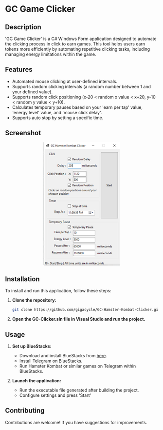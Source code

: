 # GC Game Clicker

## Description
'GC Game Clicker' is a C# Windows Form application designed to automate the clicking process in click to earn games. This tool helps users earn tokens more efficiently by automating repetitive clicking tasks, including managing energy limitations within the game.

## Features
- Automated mouse clicking at user-defined intervals.
- Supports random clicking intervals (a random number between 1 and your defined value).
- Supports random click positioning (x-20 < random x value < x+20, y-10 < random y value < y+10).
- Calculates temporary pauses based on your 'earn per tap' value, 'energy level' value, and 'mouse click delay'.
- Supports auto stop by setting a specific time.

## Screenshot
<div align="center">
  <img src="Screenshot 2024-06-05 151815.png" alt="Screenshot 1" width="250" />
</div>

## Installation

To install and run this application, follow these steps:

1. **Clone the repository:**
   ```bash
   git clone https://github.com/gigacycle/GC-Hamster-Kombat-Clicker.git

2. **Open the GC-Clicker.sln file in Visual Studio and run the project.**

## Usage
1. **Set up BlueStacks:**
    - Download and install BlueStacks from [here](https://www.bluestacks.com/download.html).
    - Install Telegram on BlueStacks.
    - Run Hamster Kombat or similar games on Telegram within BlueStacks.

2. **Launch the application:**
    - Run the executable file generated after building the project.
    - Configure settings and press 'Start'

## Contributing

Contributions are welcome! If you have suggestions for improvements.
